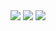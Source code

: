 <img src="https://github.com/musauyumaz/CSharp/blob/main/Gen%C3%A7ay%20Y%C4%B1ld%C4%B1z/A%E2%80%99dan%20Z%E2%80%99ye%20Temel%20C%23%2010%20Programlama%20E%C4%9Fitimi/58)%20De%C4%9Fi%C5%9Fkenlerin%20Faaliyet%20Alanlar%C4%B1(Scope%20Kavram%C4%B1)/gorsel1-17-1536x892.jpg" width="auto">
<img src="https://github.com/musauyumaz/CSharp/blob/main/Gen%C3%A7ay%20Y%C4%B1ld%C4%B1z/A%E2%80%99dan%20Z%E2%80%99ye%20Temel%20C%23%2010%20Programlama%20E%C4%9Fitimi/58)%20De%C4%9Fi%C5%9Fkenlerin%20Faaliyet%20Alanlar%C4%B1(Scope%20Kavram%C4%B1)/gorsel2-6-1536x892.jpg" width="auto">
<img src="https://github.com/musauyumaz/CSharp/blob/main/Gen%C3%A7ay%20Y%C4%B1ld%C4%B1z/A%E2%80%99dan%20Z%E2%80%99ye%20Temel%20C%23%2010%20Programlama%20E%C4%9Fitimi/58)%20De%C4%9Fi%C5%9Fkenlerin%20Faaliyet%20Alanlar%C4%B1(Scope%20Kavram%C4%B1)/gorsel3-5-1536x892.jpg" width="auto">

